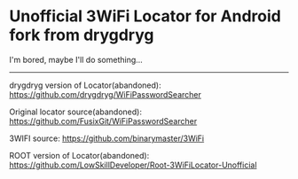 # Unofficial 3WiFi Locator for Android fork from drygdryg

I'm bored, maybe I'll do something...

------------------

drygdryg version of Locator(abandoned): https://github.com/drygdryg/WiFiPasswordSearcher

Original locator source(abandoned): https://github.com/FusixGit/WiFiPasswordSearcher

3WIFI source: https://github.com/binarymaster/3WiFi

ROOT version of Locator(abandoned): https://github.com/LowSkillDeveloper/Root-3WiFiLocator-Unofficial

